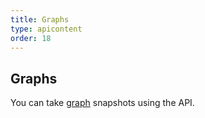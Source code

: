 ```yaml
---
title: Graphs
type: apicontent
order: 18
---
```

## Graphs
You can take [graph](/graphing/) snapshots using the API.

